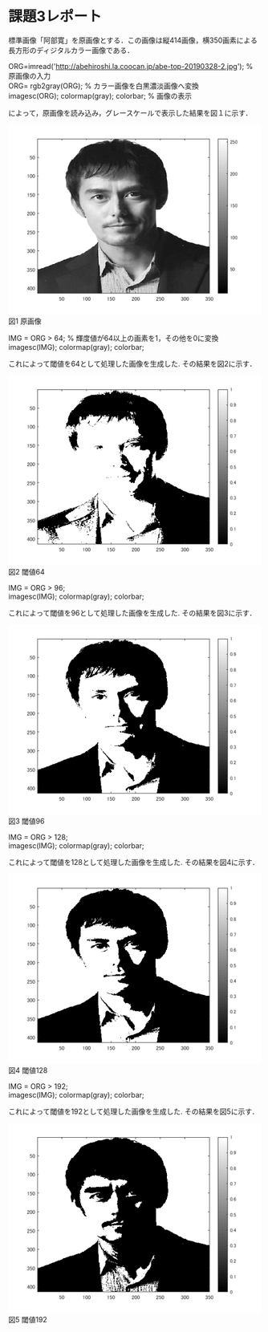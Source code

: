 # 課題3レポート

標準画像「阿部寛」を原画像とする．この画像は縦414画像，横350画素による長方形のディジタルカラー画像である．

ORG=imread('http://abehiroshi.la.coocan.jp/abe-top-20190328-2.jpg'); % 原画像の入力  
ORG= rgb2gray(ORG); % カラー画像を白黒濃淡画像へ変換  
imagesc(ORG); colormap(gray); colorbar; % 画像の表示

によって，原画像を読み込み，グレースケールで表示した結果を図１に示す．

![原画像](https://github.com/ritu-cps/lecture_image_processing/blob/master/image/kadai3_1.png?raw=true)  
図1 原画像

IMG = ORG > 64; % 輝度値が64以上の画素を1，その他を0に変換  
imagesc(IMG); colormap(gray); colorbar;

これによって閾値を64として処理した画像を生成した.
その結果を図2に示す．

![原画像](https://github.com/ritu-cps/lecture_image_processing/blob/master/image/kadai3_2.png?raw=true)  
図2 閾値64

IMG = ORG > 96;  
imagesc(IMG); colormap(gray); colorbar;

これによって閾値を96として処理した画像を生成した.
その結果を図3に示す．

![原画像](https://github.com/ritu-cps/lecture_image_processing/blob/master/image/kadai3_3.png?raw=true)  
図3 閾値96

IMG = ORG > 128;  
imagesc(IMG); colormap(gray); colorbar;

これによって閾値を128として処理した画像を生成した.
その結果を図4に示す．

![原画像](https://github.com/ritu-cps/lecture_image_processing/blob/master/image/kadai3_4.png?raw=true)  
図4 閾値128

IMG = ORG > 192;  
imagesc(IMG); colormap(gray); colorbar;

これによって閾値を192として処理した画像を生成した.
その結果を図5に示す．

![原画像](https://github.com/ritu-cps/lecture_image_processing/blob/master/image/kadai3_5.png?raw=true)  
図5 閾値192
